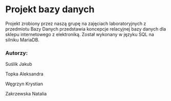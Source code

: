 # Projekt bazy danych 
Projekt zrobiony przez naszą grupę na zajęciach laboratoryjnych z przedmiotu Bazy Danych przedstawia koncepcje relacyjnej bazy danych dla sklepu internetowego z elektroniką. Został wykonany w języku SQL na silniku MariaDB. 
### Autorzy:
  Suślik Jakub

  Topka Aleksandra
  
  Węgrzyn Krystian
  
  Zakrzewska Natalia
